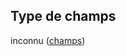 ## Type de champs

inconnu ([champs](frw-bind-definitions-valeurelementtemplate-properties-champs.md))

